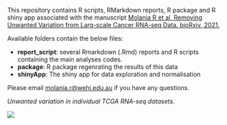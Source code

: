 This repository contains R scripts, RMarkdown reports, R package and R shiny app associated with the manuscript [Molania R et al, Removing Unwanted Variation from Larg-scale Cancer RNA-seq Data. bioRxiv, 2021.]()

Available folders contain the below files:

- **report_script**: several Rmarkdown (.Rmd) reports and R scripts containing the main analyses codes. 
- **package**: R package regenrating the results of this data
- **shinyApp**: The shiny app for data exploration and normalisation

Please email molania.r@wehi.edu.au if you have any questions.


*Unwanted variation in individual TCGA RNA-seq datasets.*

<img src="./TCGA_Main1.png">
